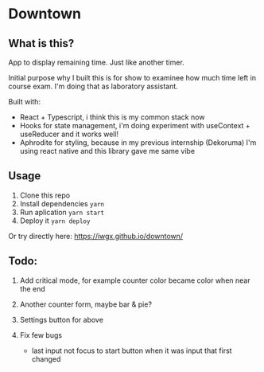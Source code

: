 # Downtown

## What is this?

App to display remaining time. Just like another timer.

Initial purpose why I built this is for show to examinee how much time left in course exam. I'm doing that as laboratory assistant.

Built with:

- React + Typescript, i think this is my common stack now
- Hooks for state management, i'm doing experiment with useContext + useReducer and it works well!
- Aphrodite for styling, because in my previous internship (Dekoruma) I'm using react native and this library gave me same vibe

## Usage

1. Clone this repo
2. Install dependencies `yarn`
3. Run aplication `yarn start`
4. Deploy it `yarn deploy`

Or try directly here: https://iwgx.github.io/downtown/

## Todo:

1. Add critical mode, for example counter color became color when near the end
2. Another counter form, maybe bar & pie?
3. Settings button for above
4. Fix few bugs

   - last input not focus to start button when it was input that first changed
